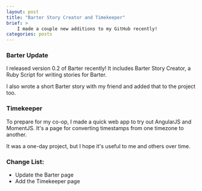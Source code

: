 ```yaml
---
layout: post
title: "Barter Story Creator and Timekeeper"
brief: >
    I made a couple new additions to my GitHub recently!
categories: posts
---
```


### Barter Update

I released version 0.2 of Barter recently! It includes Barter Story Creator,
a Ruby Script for writing stories for Barter.

I also wrote a short Barter story with my friend and added that to the project
too.

### Timekeeper

To prepare for my co-op, I made a quick web app to try out AngularJS and
MomentJS. It's a page for converting timestamps from one timezone to another.

It was a one-day project, but I hope it's useful to me and others over time.

### Change List:

* Update the Barter page
* Add the Timekeeper page
